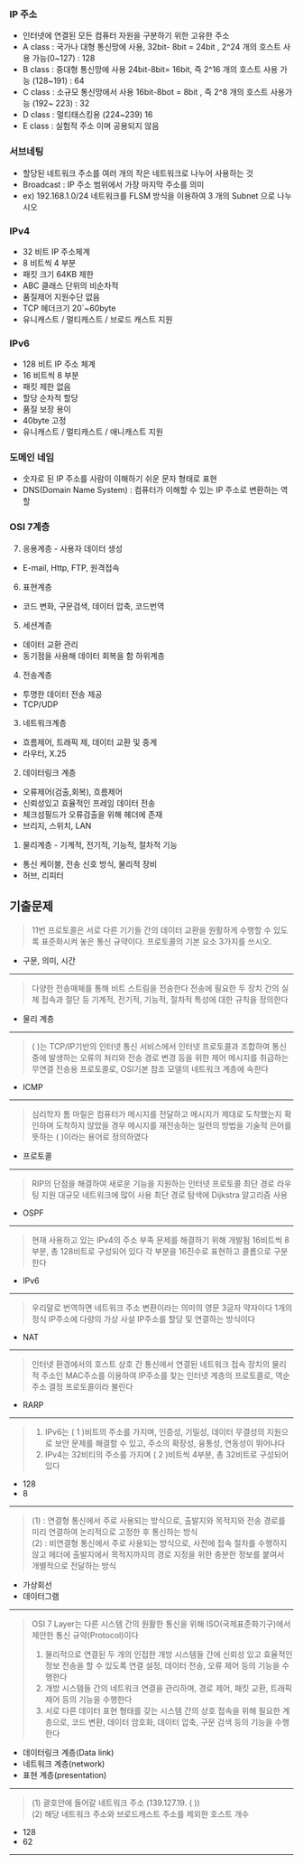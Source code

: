 ### IP 주소
- 인터넷에 연결된 모든 컴퓨터 자원을 구분하기 위한 고유한 주소
- A class : 국가나 대형 통신망에 사용, 32bit- 8bit = 24bit , 2^24 개의 호스트 사용 가능(0~127) : 128
- B class : 중대형 통신망에 사용 24bit-8bit= 16bit, 즉 2^16 개의 호스트 사용 가능 (128~191) : 64
- C class : 소규모 통신망에서 사용 16bit-8bot = 8bit , 즉 2^8 개의 호스트 사용가능 (192~ 223) : 32
- D class : 멀티태스킹용 (224~239) 16
- E class : 실험적 주소 이며 공용되지 않음 

### 서브네팅
- 할당된 네트워크 주소를 여러 개의 작은 네트워크로 나누어 사용하는 것
- Broadcast : IP 주소 범위에서 가장 마지막 주소를 의미
- ex) 192.168.1.0/24 네트워크를 FLSM 방식을 이용하여 3 개의 Subnet 으로 나누시오 

### IPv4
- 32 비트 IP 주소체계
- 8 비트씩 4 부분
- 패킷 크기 64KB 제한
- ABC 클래스 단위의 비순차적
- 품질제어 지원수단 없음
- TCP 헤더크기 20`~60byte
- 유니캐스트 / 멀티캐스트 / 브로드 캐스트 지원

### IPv6
- 128 비트 IP 주소 체계
- 16 비트씩 8 부분
- 패킷 제한 없음
- 할당 순차적 할당
- 품질 보장 용이
- 40byte 고정
- 유니캐스트 / 멀티캐스트 / 애니캐스트 지원

### 도메인 네임
- 숫자로 된 IP 주소를 사람이 이해하기 쉬운 문자 형태로 표현
- DNS(Domain Name System) : 컴퓨터가 이해할 수 있는 IP 주소로 변환하는 역할 

### OSI 7계층
7. 응용계층 - 사용자 데이터 생성
- E-mail, Http, FTP, 원격접속
6. 표현계층 
- 코드 변화, 구문검색, 데이터 압축, 코드번역
5. 세션계층 
- 데이터 교환 관리
- 동기점을 사용해 데이터 회복을 함
  하위계층
4. 전송계층 
- 투명한 데이터 전송 제공
- TCP/UDP
3. 네트워크계층 
- 흐름제어, 트래픽 제, 데이터 교환 및 중계
- 라우터, X.25
2. 데이터링크 계층 
- 오류제어(검출,회복), 흐름제어
- 신뢰성있고 효율적인 프레임 데이터 전송
- 체크섬필드가 오류검출을 위해 헤더에 존재
- 브리지, 스위치, LAN
1. 물리계층 - 기계적, 전기적, 기능적, 절차적 기능
- 통신 케이블, 전송 신호 방식, 물리적 장비
- 허브, 리피터

## 기출문제
>11번 프로토콜은 서로 다른 기기들 간의 데이터 교환을 원활하게 수행할 수 있도록 표준화시켜 놓은 통신 규약이다. 프로토콜의 기본 요소 3가지를 쓰시오.<BR>

- 구문, 의미, 시간
-------------------------
>다양한 전송매체를 통해 비트 스트림을 전송한다
전송에 필요한 두 장치 간의 실제 접속과 절단 등 기계적, 전기적, 기능적, 절차적 특성에 대한 규칙을 정의한다<BR>

- 물리 계층 
-----
>( )는 TCP/IP기반의 인터넷 통신 서비스에서 인터넷 프로토콜과 조합하여 통신 중에 발생하는 오류의 처리와 전송 경로 변경 등을 위한 제어 메시지를 취급하는 무연결 전송용 프로토콜로, OSI기본 참조 모델의 네트워크 계층에 속한다<BR>

- ICMP
----
>심리학자 톰 마릴은 컴퓨터가 메시지를 전달하고 메시지가 제대로 도착했는지 확인하며 도착하지 않았을 경우 메시지를 재전송하는 일련의 방법을 기술적 은어를 뜻하는 ( )이라는 용어로 정의하였다<BR>

- 프로토콜
---
>RIP의 단점을 해결하여 새로운 기능을 지원하는 인터넷 프로토콜
최단 경로 라우팅 지원
대규모 네트워크에 많이 사용
최단 경로 탐색에 Dijkstra 알고리즘 사용<BR>

- OSPF
---
>현재 사용하고 있는 IPv4의 주소 부족 문제를 해결하기 위해 개발됨
16비트씩 8부분, 총 128비트로 구성되어 있다
각 부분을 16진수로 표현하고 콜롬으로 구분한다<BR>
- IPv6
---
>우리말로 번역하면 네트워크 주소 변환이라는 의미의 영문 3글자 약자이다
1개의 정식 IP주소에 다량의 가상 사설 IP주소를 할당 및 연결하는 방식이다<br>

- NAT
---
>인터넷 환경에서의 호스트 상호 간 통신에서 연결된 네트워크 접속 장치의 물리적 주소인 MAC주소를 이용하여 IP주소를 찾는 인터넷 계층의 프로토콜로, 역순 주소 결정 프로토콜이라 불린다<BR>

- RARP
---
> 1. IPv6는 ( 1 )비트의 주소를 가지며, 인증성, 기밀성, 데이터 무결성의 지원으로 보안 문제를 해결할 수 있고, 주소의 확장성, 융통성, 연동성이 뛰어나다
> 2. IPv4는 32비티의 주소를 가지며 ( 2 )비트씩 4부분, 총 32비트로 구성되어있다

- 128
- 8
---
> (1) : 연결형 통신에서 주로 사용되는 방식으로, 출발지와 목적지와 전송 경로를 미리 연결하여 논리적으로 고정한 후 통신하는 방식<BR>
> (2) : 비연결형 통신에서 주로 사용되는 방식으로, 사전에 접속 절차를 수행하지 않고 헤더에 출발지에서 목적지까지의 경로 지정을 위한 충분한 정보를 붙여서 개별적으로 전달하는 방식

- 가상회선
- 데이터그램
---
> OSI 7 Layer는 다른 시스템 간의 원활한 통신을 위해 ISO(국제표준화기구)에서 제안한 통신 규약(Protocol)이다
> 1) 물리적으로 연결된 두 개의 인접한 개방 시스템들 간에 신뢰성 있고 효율적인 정보 전송을 할 수 있도록 연결 설정, 데이터 전송, 오류 제어 등의 기능을 수행한다
> 2) 개방 시스템들 간의 네트워크 연결을 관리하며, 경로 제어, 패킷 교환, 트래픽 제어 등의 기능을 수행한다
> 3) 서로 다른 데이터 표현 형태를 갖는 시스템 간의 상호 접속을 위해 필요한 계층으로, 코드 변환, 데이터 암호화, 데이터 압축, 구문 검색 등의 기능을 수행한다

- 데이터링크 계층(Data link)
- 네트워크 계층(network)
- 표현 계층(presentation)
---
>(1) 괄호안에 들어갈 네트워크 주소 (139.127.19. ( ))<br>
(2) 해당 네트워크 주소와 브로드캐스트 주소를 제외한 호스트 개수

- 128
- 62
---
